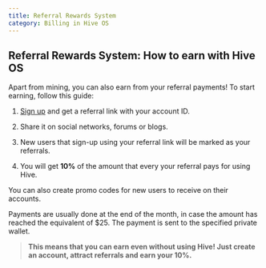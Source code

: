 ```yaml
---
title: Referral Rewards System
category: Billing in Hive OS
---
```

## Referral Rewards System: How to earn with Hive OS

Apart from mining, you can also earn from your referral payments! To start earning, follow this guide:

1. [Sign up](https://the.hiveos.farm/register/) and get a referral link with your account ID.

2. Share it on social networks, forums or blogs.

3. New users that sign-up using your referral link will be marked as your referrals.

4. You will get **10%** of the amount that every your referral pays for using Hive.

You can also create promo codes for new users to receive on their accounts.

Payments are usually done at the end of the month, in case the amount has reached the equivalent of $25. The payment is sent to the specified private wallet.

>**This means that you can earn even without using Hive! Just create an account, attract referrals and earn your 10%.**
